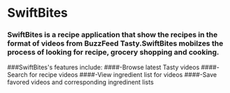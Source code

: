 # SwiftBites
### SwiftBites is a recipe application that show the recipes in the format of videos from BuzzFeed Tasty.SwiftBites mobilzes the process of looking for recipe, grocery shopping and cooking. 
###SwiftBites's features include:
####-Browse latest Tasty videos
####-Search for recipe videos
####-View ingredient list for videos
####-Save favored videos and corresponding ingredinent lists
